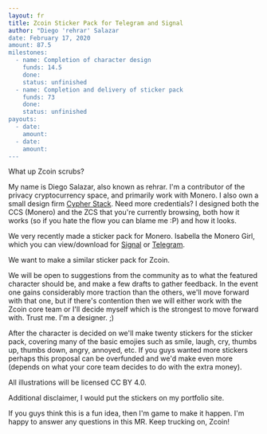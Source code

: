 ```yaml
---
layout: fr
title: Zcoin Sticker Pack for Telegram and Signal
author: "Diego 'rehrar' Salazar
date: February 17, 2020
amount: 87.5
milestones:
  - name: Completion of character design
    funds: 14.5
    done:
    status: unfinished
  - name: Completion and delivery of sticker pack
    funds: 73
    done:
    status: unfinished
payouts:
  - date:
    amount:
  - date:
    amount:
---
```


What up Zcoin scrubs?

My name is Diego Salazar, also known as rehrar. I'm a contributor of the privacy cryptocurrency space, and primarily work with Monero. I also own a small design firm [Cypher Stack](https://cypherstack.com). Need more credentials? I designed both the CCS (Monero) and the ZCS that you're currently browsing, both how it works (so if you hate the flow you can blame me :P) and how it looks.

We very recently made a sticker pack for Monero. Isabella the Monero Girl, which you can view/download for [Signal](https://signal.art/addstickers/#pack_id=c7ddbbfc53c6d4a93fb9947626b8747b&pack_key=ac2999ee373b058fec9e41f1d7f6b4bc949815cc89f8868b1ab48615ca919c5f) or [Telegram](https://t.me/addstickers/MoneroGirl).

We want to make a similar sticker pack for Zcoin.

We will be open to suggestions from the community as to what the featured character should be, and make a few drafts to gather feedback. In the event one gains considerably more traction than the others, we'll move forward with that one, but if there's contention then we will either work with the Zcoin core team or I'll decide myself which is the strongest to move forward with. Trust me. I'm a designer. ;)

After the character is decided on we'll make twenty stickers for the sticker pack, covering many of the basic emojies such as smile, laugh, cry, thumbs up, thumbs down, angry, annoyed, etc. If you guys wanted more stickers perhaps this proposal can be overfunded and we'd make even more (depends on what your core team decides to do with the extra money).

All illustrations will be licensed CC BY 4.0. 

Additional disclaimer, I would put the stickers on my portfolio site.

If you guys think this is a fun idea, then I'm game to make it happen. I'm happy to answer any questions in this MR. Keep trucking on, Zcoin!
